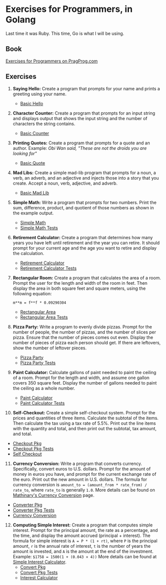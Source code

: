 # Exercises for Programmers, in Golang

Last time it was Ruby. This time, Go is what I will be using.

## Book

[Exercises for Programmers on PragProg.com][e4p]

## Exercises

1. **Saying Hello:** Create a program that prompts for your name and prints a greeting using your name.
   * [Basic Hello](01-say-hello/hello-basic.go)
2. **Character Counter:** Create a program that prompts for an input string and displays output 
that shows the input string and the number of characters the string contains.
   * [Basic Counter](02-character-count/counter-basic.go)

3. **Printing Quotes:** Create a program that prompts for a quote and an author.
   Example: _Obi Wan  said, "These are not the droids you are looking for"_
   * [Basic Quote](03-printing-quotes/quote-basic.go)

4. **Mad Libs:** Create a simple mad-lib program that prompts for a noun, a verb, an adverb, and 
   an adjective and injects those into a story that you create. Accept a noun, verb, adjective, and adverb.
   * [Basic Mad Lib](04-mad-lib/basic-mad-lib.go)

5. **Simple Math:** Write a program that prompts for two numbers. Print the sum, difference, 
   product, and quotient of those numbers as shown in the example output.
   * [Simple Math](05-simple-math/simple_math.go)
   * [Simple Math Tests](05-simple-math/simple_math_test.go)

6. **Retirement Calculator:** Create a program that determines how many years you have left until 
   retirement and the year you can retire. It should prompt for your current age and the age you want 
   to retire and display the calculation.
   * [Retirement Calculator](06-retirement-calc/retirement_calc.go)
   * [Retirement Calculator Tests](06-retirement-calc/retirement_calc_test.go)

7. **Rectangular Room:** Create a program that calculates the area of a room. Prompt the user for 
   the length and width of the room in feet. Then display the area in both square feet and square 
   meters, using the following equation:
   ```
   m**m = f**f * 0.09290304
   ```
   * [Rectangular Area](ch07-rectangular-area/area.go)
   * [Rectangular Area Tests](ch07-rectangular-area/area_test.go)

8. **Pizza Party:** Write a program to evenly divide pizzas. Prompt for the number of people, the 
   number of pizzas, and the number of slices per pizza. Ensure that the number of pieces comes out 
   even. Display the number of pieces of pizza each person should get. If there are leftovers, show 
   the number of leftover pieces.
   * [Pizza Party](ch08-pizza-party/pizza_party.go)
   * [Pizza Party Tests](ch08-pizza-party/pizza_party_test.go)

9. **Paint Calculator:** Calculate gallons of paint needed to paint the ceiling of a room. Prompt 
   for the length and width, and assume one gallon covers 350 square feet. Display the number of 
   gallons needed to paint the ceiling as a whole number.
   * [Paint Calculator](ch09-paint-calculator/paint_calc.go)
   * [Paint Calculator Tests](ch09-paint-calculator/paint_calc_test.go)

10. **Self-Checkout:** Create a simple self-checkout system. Prompt for the prices and quantities 
   of three items. Calculate the subtotal of the items. Then calculate the tax using a tax rate of 5.5%.
   Print out the line items with the quantity and total, and then print out the subtotal, tax amount, and total.
   * [Checkout Pkg](ch10-self-checkout/checkout/checkout.go)
   * [Checkout Pkg Tests](ch10-self-checkout/checkout/checkout_test.go)
   * [Self Checkout](ch10-self-checkout/self_checkout.go)

11. **Currency Conversion:** Write a program that converts currency. Specifically, convert euros 
   to U.S. dollars. Prompt for the amount of money in euros you have, and prompt for the current 
   exchange rate of the euro. Print out the new amount in U.S. dollars. The formula for currency 
   conversion is `amount_to = (amount_from * rate_from) / rate_to`, where `rate_to` is generally `1.0`.
   More details can be found on [Mathinary's Currency Conversion](http://www.mathinary.com/currency_conversion.jsp)
   page.
   * [Converter Pkg](ch11-currency-conversion/converter/converter.go)
   * [Converter Pkg Tests](ch11-currency-conversion/converter/converter_test.go)
   * [Currency Conversion](ch11-currency-conversion/currency.go)

12. **Computing Simple Interest:** Create a program that computes simple interest. Prompt for the
    principal amount, the rate as a percentage, and the time, and display the amount accrued
    (principal + interest). The formula for simple interest is `A = P * (1 + rt)`, where `P` is the
    principal amount, `r` is the annual rate of interest, `t` is the number of years the amount is
    invested, and `A` is the amount at the end of the investment. Example: `$1758 = 1500(1 + (0.043 × 4))`
	More details can be found at [Simple Interest Calculator][simple interest calc].
	* [Convert Pkg](ch12-computing-simple-interest/converter/converter.go)
	* [Convert Pkg Tests](ch12-computing-simple-interest/converter/converter_test.go)
	* [Interest Calculator](ch12-computing-simple-interest/interest.go)

[e4p]: https://pragprog.com/book/bhwb/exercises-for-programmers
[simple interest calc]: https://www.calculatorsoup.com/calculators/financial/simple-interest-plus-principal-calculator.php
